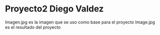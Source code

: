 # Proyecto2 Diego Valdez
Imagen.jpg es la imagen que se uso como base para el proyecto
Image.jpg es el resultado del proyecto
